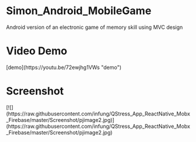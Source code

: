 # Simon_Android_MobileGame
Android version of an electronic game of memory skill using MVC design

<h1>Video Demo</h1>
[demo](https://youtu.be/72ewjhg1VWs "demo")

<h1>Screenshot</h1>
[![](https://raw.githubusercontent.com/infung/QStress_App_ReactNative_Mobx_Firebase/master/Screenshot/pjimage2.jpg)](https://raw.githubusercontent.com/infung/QStress_App_ReactNative_Mobx_Firebase/master/Screenshot/pjimage2.jpg)
